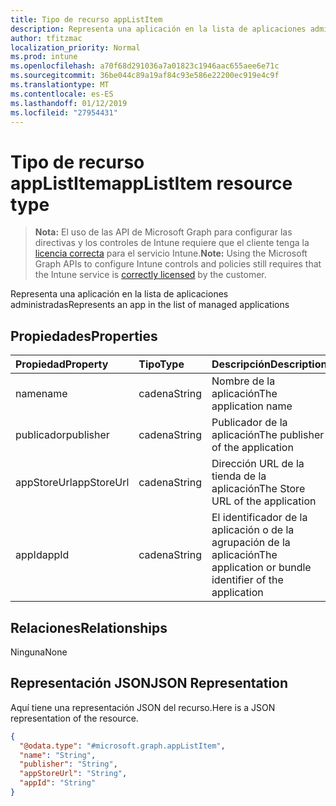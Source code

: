```yaml
---
title: Tipo de recurso appListItem
description: Representa una aplicación en la lista de aplicaciones administradas
author: tfitzmac
localization_priority: Normal
ms.prod: intune
ms.openlocfilehash: a70f68d291036a7a01823c1946aac655aee6e71c
ms.sourcegitcommit: 36be044c89a19af84c93e586e22200ec919e4c9f
ms.translationtype: MT
ms.contentlocale: es-ES
ms.lasthandoff: 01/12/2019
ms.locfileid: "27954431"
---
```

# <a name="applistitem-resource-type"></a><span data-ttu-id="3a89b-103">Tipo de recurso appListItem</span><span class="sxs-lookup"><span data-stu-id="3a89b-103">appListItem resource type</span></span>

> <span data-ttu-id="3a89b-104">**Nota:** El uso de las API de Microsoft Graph para configurar las directivas y los controles de Intune requiere que el cliente tenga la [licencia correcta](https://go.microsoft.com/fwlink/?linkid=839381) para el servicio Intune.</span><span class="sxs-lookup"><span data-stu-id="3a89b-104">**Note:** Using the Microsoft Graph APIs to configure Intune controls and policies still requires that the Intune service is [correctly licensed](https://go.microsoft.com/fwlink/?linkid=839381) by the customer.</span></span>

<span data-ttu-id="3a89b-105">Representa una aplicación en la lista de aplicaciones administradas</span><span class="sxs-lookup"><span data-stu-id="3a89b-105">Represents an app in the list of managed applications</span></span>
## <a name="properties"></a><span data-ttu-id="3a89b-106">Propiedades</span><span class="sxs-lookup"><span data-stu-id="3a89b-106">Properties</span></span>
|<span data-ttu-id="3a89b-107">Propiedad</span><span class="sxs-lookup"><span data-stu-id="3a89b-107">Property</span></span>|<span data-ttu-id="3a89b-108">Tipo</span><span class="sxs-lookup"><span data-stu-id="3a89b-108">Type</span></span>|<span data-ttu-id="3a89b-109">Descripción</span><span class="sxs-lookup"><span data-stu-id="3a89b-109">Description</span></span>|
|:---|:---|:---|
|<span data-ttu-id="3a89b-110">name</span><span class="sxs-lookup"><span data-stu-id="3a89b-110">name</span></span>|<span data-ttu-id="3a89b-111">cadena</span><span class="sxs-lookup"><span data-stu-id="3a89b-111">String</span></span>|<span data-ttu-id="3a89b-112">Nombre de la aplicación</span><span class="sxs-lookup"><span data-stu-id="3a89b-112">The application name</span></span>|
|<span data-ttu-id="3a89b-113">publicador</span><span class="sxs-lookup"><span data-stu-id="3a89b-113">publisher</span></span>|<span data-ttu-id="3a89b-114">cadena</span><span class="sxs-lookup"><span data-stu-id="3a89b-114">String</span></span>|<span data-ttu-id="3a89b-115">Publicador de la aplicación</span><span class="sxs-lookup"><span data-stu-id="3a89b-115">The publisher of the application</span></span>|
|<span data-ttu-id="3a89b-116">appStoreUrl</span><span class="sxs-lookup"><span data-stu-id="3a89b-116">appStoreUrl</span></span>|<span data-ttu-id="3a89b-117">cadena</span><span class="sxs-lookup"><span data-stu-id="3a89b-117">String</span></span>|<span data-ttu-id="3a89b-118">Dirección URL de la tienda de la aplicación</span><span class="sxs-lookup"><span data-stu-id="3a89b-118">The Store URL of the application</span></span>|
|<span data-ttu-id="3a89b-119">appId</span><span class="sxs-lookup"><span data-stu-id="3a89b-119">appId</span></span>|<span data-ttu-id="3a89b-120">cadena</span><span class="sxs-lookup"><span data-stu-id="3a89b-120">String</span></span>|<span data-ttu-id="3a89b-121">El identificador de la aplicación o de la agrupación de la aplicación</span><span class="sxs-lookup"><span data-stu-id="3a89b-121">The application or bundle identifier of the application</span></span>|

## <a name="relationships"></a><span data-ttu-id="3a89b-122">Relaciones</span><span class="sxs-lookup"><span data-stu-id="3a89b-122">Relationships</span></span>
<span data-ttu-id="3a89b-123">Ninguna</span><span class="sxs-lookup"><span data-stu-id="3a89b-123">None</span></span>
## <a name="json-representation"></a><span data-ttu-id="3a89b-124">Representación JSON</span><span class="sxs-lookup"><span data-stu-id="3a89b-124">JSON Representation</span></span>
<span data-ttu-id="3a89b-125">Aquí tiene una representación JSON del recurso.</span><span class="sxs-lookup"><span data-stu-id="3a89b-125">Here is a JSON representation of the resource.</span></span>
<!-- {
  "blockType": "resource",
  "@odata.type": "microsoft.graph.appListItem"
}
-->
``` json
{
  "@odata.type": "#microsoft.graph.appListItem",
  "name": "String",
  "publisher": "String",
  "appStoreUrl": "String",
  "appId": "String"
}
```



